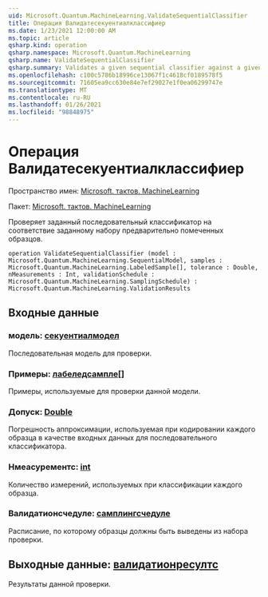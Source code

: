 ```yaml
---
uid: Microsoft.Quantum.MachineLearning.ValidateSequentialClassifier
title: Операция Валидатесекуентиалклассифиер
ms.date: 1/23/2021 12:00:00 AM
ms.topic: article
qsharp.kind: operation
qsharp.namespace: Microsoft.Quantum.MachineLearning
qsharp.name: ValidateSequentialClassifier
qsharp.summary: Validates a given sequential classifier against a given set of pre-labeled samples.
ms.openlocfilehash: c100c5786b18996ce13067f1c4618cf0189578f5
ms.sourcegitcommit: 71605ea9cc630e84e7ef29027e1f0ea06299747e
ms.translationtype: MT
ms.contentlocale: ru-RU
ms.lasthandoff: 01/26/2021
ms.locfileid: "98848975"
---
```

# <a name="validatesequentialclassifier-operation"></a>Операция Валидатесекуентиалклассифиер

Пространство имен: [Microsoft. тактов. MachineLearning](xref:Microsoft.Quantum.MachineLearning)

Пакет: [Microsoft. тактов. MachineLearning](https://nuget.org/packages/Microsoft.Quantum.MachineLearning)


Проверяет заданный последовательный классификатор на соответствие заданному набору предварительно помеченных образцов.

```qsharp
operation ValidateSequentialClassifier (model : Microsoft.Quantum.MachineLearning.SequentialModel, samples : Microsoft.Quantum.MachineLearning.LabeledSample[], tolerance : Double, nMeasurements : Int, validationSchedule : Microsoft.Quantum.MachineLearning.SamplingSchedule) : Microsoft.Quantum.MachineLearning.ValidationResults
```


## <a name="input"></a>Входные данные

### <a name="model--sequentialmodel"></a>модель: [секуентиалмодел](xref:Microsoft.Quantum.MachineLearning.SequentialModel)

Последовательная модель для проверки.


### <a name="samples--labeledsample"></a>Примеры: [лабеледсампле](xref:Microsoft.Quantum.MachineLearning.LabeledSample)[]

Примеры, используемые для проверки данной модели.


### <a name="tolerance--double"></a>Допуск: [Double](xref:microsoft.quantum.lang-ref.double)

Погрешность аппроксимации, используемая при кодировании каждого образца в качестве входных данных для последовательного классификатора.


### <a name="nmeasurements--int"></a>Нмеасурементс: [int](xref:microsoft.quantum.lang-ref.int)

Количество измерений, используемых при классификации каждого образца.


### <a name="validationschedule--samplingschedule"></a>Валидатионсчедуле: [самплингсчедуле](xref:Microsoft.Quantum.MachineLearning.SamplingSchedule)

Расписание, по которому образцы должны быть выведены из набора проверки.



## <a name="output--validationresults"></a>Выходные данные: [валидатионресултс](xref:Microsoft.Quantum.MachineLearning.ValidationResults)

Результаты данной проверки.